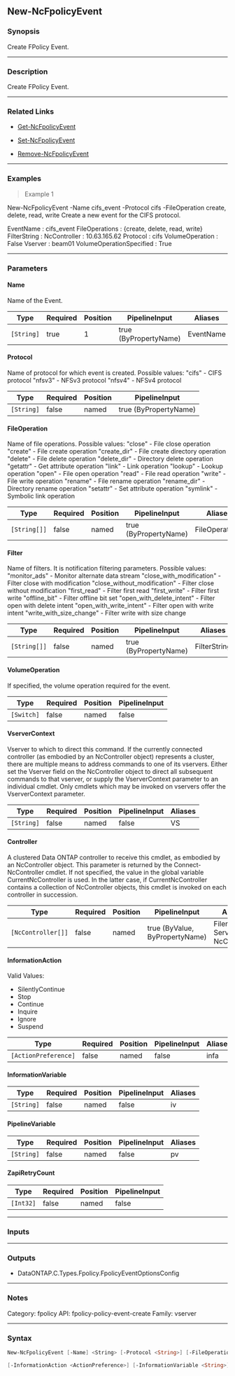 New-NcFpolicyEvent
------------------

### Synopsis
Create FPolicy Event.

---

### Description

Create FPolicy Event.

---

### Related Links
* [Get-NcFpolicyEvent](Get-NcFpolicyEvent)

* [Set-NcFpolicyEvent](Set-NcFpolicyEvent)

* [Remove-NcFpolicyEvent](Remove-NcFpolicyEvent)

---

### Examples
> Example 1

New-NcFpolicyEvent -Name cifs_event -Protocol cifs -FileOperation create, delete, read, write
Create a new event for the CIFS protocol.

EventName                : cifs_event
FileOperations           : {create, delete, read, write}
FilterString             :
NcController             : 10.63.165.62
Protocol                 : cifs
VolumeOperation          : False
Vserver                  : beam01
VolumeOperationSpecified : True

---

### Parameters
#### **Name**
Name of the Event.

|Type      |Required|Position|PipelineInput        |Aliases  |
|----------|--------|--------|---------------------|---------|
|`[String]`|true    |1       |true (ByPropertyName)|EventName|

#### **Protocol**
Name of protocol for which event is created. 
Possible values: 
"cifs"      - CIFS protocol
"nfsv3"     - NFSv3 protocol
"nfsv4"     - NFSv4 protocol

|Type      |Required|Position|PipelineInput        |
|----------|--------|--------|---------------------|
|`[String]`|false   |named   |true (ByPropertyName)|

#### **FileOperation**
Name of file operations.
Possible values: 
"close"          - File close operation
"create"         - File create operation
"create_dir"     - File create directory operation
"delete"         - File delete operation
"delete_dir"     - Directory delete operation
"getattr"        - Get attribute operation
"link"           - Link operation
"lookup"         - Lookup operation
"open"           - File open operation
"read"           - File read operation
"write"          - File write operation
"rename"         - File rename operation
"rename_dir"     - Directory rename operation
"setattr"        - Set attribute operation
"symlink"        - Symbolic link operation

|Type        |Required|Position|PipelineInput        |Aliases       |
|------------|--------|--------|---------------------|--------------|
|`[String[]]`|false   |named   |true (ByPropertyName)|FileOperations|

#### **Filter**
Name of filters. It is notification filtering parameters.
Possible values: 
"monitor_ads"                   - Monitor alternate data stream
"close_with_modification"       - Filter close with modification
"close_without_modification"    - Filter close without modification
"first_read"                    - Filter first read
"first_write"                   - Filter first write
"offline_bit"                   - Filter offline bit set
"open_with_delete_intent"       - Filter open with delete intent
"open_with_write_intent"        - Filter open with write intent
"write_with_size_change"        - Filter write with size change

|Type        |Required|Position|PipelineInput        |Aliases     |
|------------|--------|--------|---------------------|------------|
|`[String[]]`|false   |named   |true (ByPropertyName)|FilterString|

#### **VolumeOperation**
If specified, the volume operation required for the event.

|Type      |Required|Position|PipelineInput|
|----------|--------|--------|-------------|
|`[Switch]`|false   |named   |false        |

#### **VserverContext**
Vserver to which to direct this command.  If the currently connected controller (as embodied by an NcController object) represents a cluster, there are multiple means to address commands to one of its vservers.  Either set the Vserver field on the NcController object to direct all subsequent commands to that vserver, or supply the VserverContext parameter to an individual cmdlet.  Only cmdlets which may be invoked on vservers offer the VserverContext parameter.

|Type      |Required|Position|PipelineInput|Aliases|
|----------|--------|--------|-------------|-------|
|`[String]`|false   |named   |false        |VS     |

#### **Controller**
A clustered Data ONTAP controller to receive this cmdlet, as embodied by an NcController object.  This parameter is returned by the Connect-NcController cmdlet.  If not specified, the value in the global variable CurrentNcController is used.  In the latter case, if CurrentNcController contains a collection of NcController objects, this cmdlet is invoked on each controller in succession.

|Type              |Required|Position|PipelineInput                 |Aliases                          |
|------------------|--------|--------|------------------------------|---------------------------------|
|`[NcController[]]`|false   |named   |true (ByValue, ByPropertyName)|Filer<br/>Server<br/>NcController|

#### **InformationAction**

Valid Values:

* SilentlyContinue
* Stop
* Continue
* Inquire
* Ignore
* Suspend

|Type                |Required|Position|PipelineInput|Aliases|
|--------------------|--------|--------|-------------|-------|
|`[ActionPreference]`|false   |named   |false        |infa   |

#### **InformationVariable**

|Type      |Required|Position|PipelineInput|Aliases|
|----------|--------|--------|-------------|-------|
|`[String]`|false   |named   |false        |iv     |

#### **PipelineVariable**

|Type      |Required|Position|PipelineInput|Aliases|
|----------|--------|--------|-------------|-------|
|`[String]`|false   |named   |false        |pv     |

#### **ZapiRetryCount**

|Type     |Required|Position|PipelineInput|
|---------|--------|--------|-------------|
|`[Int32]`|false   |named   |false        |

---

### Inputs

---

### Outputs
* DataONTAP.C.Types.Fpolicy.FpolicyEventOptionsConfig

---

### Notes
Category: fpolicy
API: fpolicy-policy-event-create
Family: vserver

---

### Syntax
```PowerShell
New-NcFpolicyEvent [-Name] <String> [-Protocol <String>] [-FileOperation <String[]>] [-Filter <String[]>] [-VolumeOperation] [-VserverContext <String>] [-Controller <NcController[]>] 
```
```PowerShell
[-InformationAction <ActionPreference>] [-InformationVariable <String>] [-PipelineVariable <String>] [-ZapiRetryCount <Int32>] [<CommonParameters>]
```

